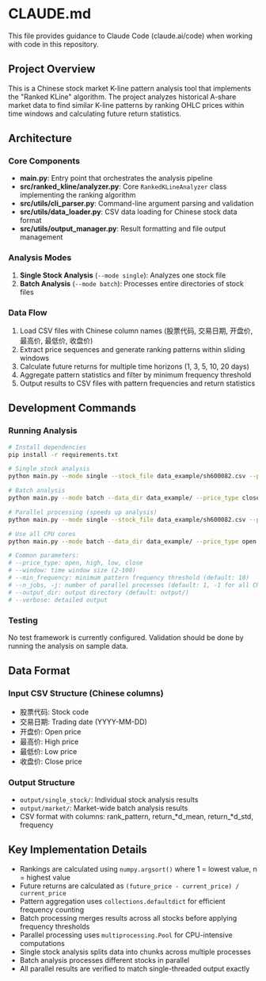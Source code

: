 # CLAUDE.md

This file provides guidance to Claude Code (claude.ai/code) when working with code in this repository.

## Project Overview

This is a Chinese stock market K-line pattern analysis tool that implements the "Ranked KLine" algorithm. The project analyzes historical A-share market data to find similar K-line patterns by ranking OHLC prices within time windows and calculating future return statistics.

## Architecture

### Core Components

- **main.py**: Entry point that orchestrates the analysis pipeline
- **src/ranked_kline/analyzer.py**: Core `RankedKLineAnalyzer` class implementing the ranking algorithm
- **src/utils/cli_parser.py**: Command-line argument parsing and validation
- **src/utils/data_loader.py**: CSV data loading for Chinese stock data format
- **src/utils/output_manager.py**: Result formatting and file output management

### Analysis Modes

1. **Single Stock Analysis** (`--mode single`): Analyzes one stock file
2. **Batch Analysis** (`--mode batch`): Processes entire directories of stock files

### Data Flow

1. Load CSV files with Chinese column names (股票代码, 交易日期, 开盘价, 最高价, 最低价, 收盘价)
2. Extract price sequences and generate ranking patterns within sliding windows
3. Calculate future returns for multiple time horizons (1, 3, 5, 10, 20 days)
4. Aggregate pattern statistics and filter by minimum frequency threshold
5. Output results to CSV files with pattern frequencies and return statistics

## Development Commands

### Running Analysis

```bash
# Install dependencies
pip install -r requirements.txt

# Single stock analysis
python main.py --mode single --stock_file data_example/sh600082.csv --price_type open -w 5

# Batch analysis
python main.py --mode batch --data_dir data_example/ --price_type close -w 10

# Parallel processing (speeds up analysis)
python main.py --mode single --stock_file data_example/sh600082.csv --price_type close -w 15 -j 4

# Use all CPU cores
python main.py --mode batch --data_dir data_example/ --price_type open -w 10 -j -1

# Common parameters:
# --price_type: open, high, low, close
# --window: time window size (2-100)
# --min_frequency: minimum pattern frequency threshold (default: 10)
# --n_jobs, -j: number of parallel processes (default: 1, -1 for all CPU cores)
# --output_dir: output directory (default: output/)
# --verbose: detailed output
```

### Testing

No test framework is currently configured. Validation should be done by running the analysis on sample data.

## Data Format

### Input CSV Structure (Chinese columns)
- 股票代码: Stock code
- 交易日期: Trading date (YYYY-MM-DD)
- 开盘价: Open price
- 最高价: High price  
- 最低价: Low price
- 收盘价: Close price

### Output Structure
- `output/single_stock/`: Individual stock analysis results
- `output/market/`: Market-wide batch analysis results
- CSV format with columns: rank_pattern, return_*d_mean, return_*d_std, frequency

## Key Implementation Details

- Rankings are calculated using `numpy.argsort()` where 1 = lowest value, n = highest value
- Future returns are calculated as `(future_price - current_price) / current_price`
- Pattern aggregation uses `collections.defaultdict` for efficient frequency counting
- Batch processing merges results across all stocks before applying frequency thresholds
- Parallel processing uses `multiprocessing.Pool` for CPU-intensive computations
- Single stock analysis splits data into chunks across multiple processes
- Batch analysis processes different stocks in parallel
- All parallel results are verified to match single-threaded output exactly